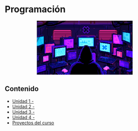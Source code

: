 # Programación

<div align=center>
<img src="../extras/pixel-jeff-matrix-s.gif" alt="me" width="60%">
</div>

## Contenido
- [Unidad 1 - ]()
- [Unidad 2 - ]()
- [Unidad 3 - ]()
- [Unidad 4 - ]()
- [Proyectos del curso](https://github.com/Chugani05/1-DAW/tree/main/PRO/proyecto)
